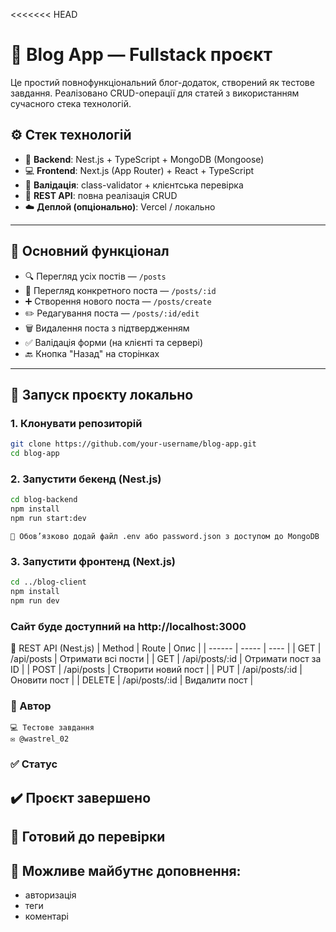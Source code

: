 <<<<<<< HEAD
# 📰 Blog App — Fullstack проєкт

Це простий повнофункціональний блог-додаток, створений як тестове завдання. Реалізовано CRUD-операції для статей з використанням сучасного стека технологій.

## ⚙️ Стек технологій

- 🧠 **Backend**: Nest.js + TypeScript + MongoDB (Mongoose)
- 💻 **Frontend**: Next.js (App Router) + React + TypeScript
- 🧾 **Валідація**: class-validator + клієнтська перевірка
- 📡 **REST API**: повна реалізація CRUD
- ☁️ **Деплой (опціонально)**: Vercel / локально

---

## 📂 Основний функціонал

- 🔍 Перегляд усіх постів — `/posts`
- 📄 Перегляд конкретного поста — `/posts/:id`
- ➕ Створення нового поста — `/posts/create`
- ✏️ Редагування поста — `/posts/:id/edit`
- 🗑️ Видалення поста з підтвердженням
- ✅ Валідація форми (на клієнті та сервері)
- 🔙 Кнопка "Назад" на сторінках

---

## 🚀 Запуск проєкту локально

### 1. Клонувати репозиторій

```bash
git clone https://github.com/your-username/blog-app.git
cd blog-app
```

### 2. Запустити бекенд (Nest.js)

```bash
cd blog-backend
npm install
npm run start:dev
```

    🔐 Обов’язково додай файл .env або password.json з доступом до MongoDB

### 3. Запустити фронтенд (Next.js)

```bash
cd ../blog-client
npm install
npm run dev
```

### Сайт буде доступний на http://localhost:3000

🔗 REST API (Nest.js)
| Method | Route | Опис |
| ------ | ----- | ---- |
| GET | /api/posts | Отримати всі пости |
| GET | /api/posts/:id | Отримати пост за ID |
| POST | /api/posts | Створити новий пост |
| PUT | /api/posts/:id | Оновити пост |
| DELETE | /api/posts/:id | Видалити пост |

### 👤 Автор
    💻 Тестове завдання
    ✉️ @wastrel_02

### ✅ Статус

## ✔️ Проєкт завершено

## 🚀 Готовий до перевірки

## 📌 Можливе майбутнє доповнення: 
- авторизація
- теги
- коментарі

